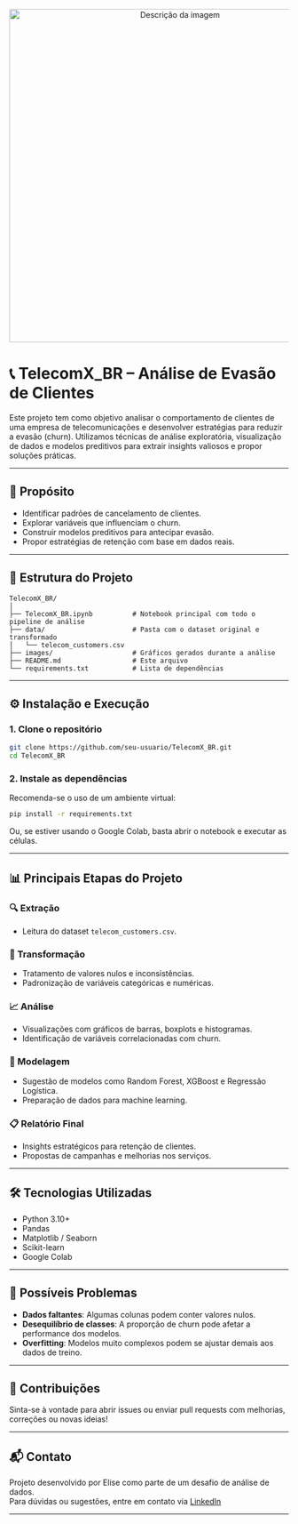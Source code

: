 <p align="center">
  <img src="challenge2/nome-da-imagem.png" alt="Descrição da imagem" width="600"/>
</p>



# 📞 TelecomX_BR – Análise de Evasão de Clientes

Este projeto tem como objetivo analisar o comportamento de clientes de uma empresa de telecomunicações e desenvolver estratégias para reduzir a evasão (churn). Utilizamos técnicas de análise exploratória, visualização de dados e modelos preditivos para extrair insights valiosos e propor soluções práticas.

---

## 🧠 Propósito

- Identificar padrões de cancelamento de clientes.
- Explorar variáveis que influenciam o churn.
- Construir modelos preditivos para antecipar evasão.
- Propor estratégias de retenção com base em dados reais.

---

## 📁 Estrutura do Projeto

```text
TelecomX_BR/
│
├── TelecomX_BR.ipynb          # Notebook principal com todo o pipeline de análise
├── data/                      # Pasta com o dataset original e transformado
│   └── telecom_customers.csv
├── images/                    # Gráficos gerados durante a análise
├── README.md                  # Este arquivo
└── requirements.txt           # Lista de dependências
```

---

## ⚙️ Instalação e Execução

### 1. Clone o repositório

```bash
git clone https://github.com/seu-usuario/TelecomX_BR.git
cd TelecomX_BR
```

### 2. Instale as dependências

Recomenda-se o uso de um ambiente virtual:

```bash
pip install -r requirements.txt
```

Ou, se estiver usando o Google Colab, basta abrir o notebook e executar as células.

---

## 📊 Principais Etapas do Projeto

### 🔍 Extração
- Leitura do dataset `telecom_customers.csv`.

### 🧼 Transformação
- Tratamento de valores nulos e inconsistências.
- Padronização de variáveis categóricas e numéricas.

### 📈 Análise
- Visualizações com gráficos de barras, boxplots e histogramas.
- Identificação de variáveis correlacionadas com churn.

### 🤖 Modelagem
- Sugestão de modelos como Random Forest, XGBoost e Regressão Logística.
- Preparação de dados para machine learning.

### 📋 Relatório Final
- Insights estratégicos para retenção de clientes.
- Propostas de campanhas e melhorias nos serviços.

---

## 🛠️ Tecnologias Utilizadas

- Python 3.10+
- Pandas
- Matplotlib / Seaborn
- Scikit-learn
- Google Colab

---

## 🚨 Possíveis Problemas

- **Dados faltantes**: Algumas colunas podem conter valores nulos.
- **Desequilíbrio de classes**: A proporção de churn pode afetar a performance dos modelos.
- **Overfitting**: Modelos muito complexos podem se ajustar demais aos dados de treino.

---

## 🤝 Contribuições

Sinta-se à vontade para abrir issues ou enviar pull requests com melhorias, correções ou novas ideias!

---

## 📬 Contato

Projeto desenvolvido por Elise como parte de um desafio de análise de dados.  
Para dúvidas ou sugestões, entre em contato via [LinkedIn](https://www.linkedin.com/)

---
